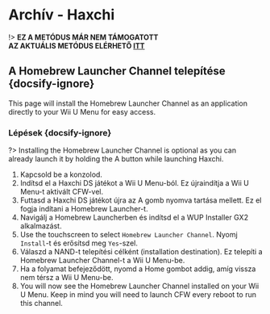 # Archív - Haxchi

!> **EZ A METÓDUS MÁR NEM TÁMOGATOTT**  
**AZ AKTUÁLIS METÓDUS ELÉRHETŐ [ITT](../../introduction)**

## A Homebrew Launcher Channel telepítése {docsify-ignore}

This page will install the Homebrew Launcher Channel as an application directly to your Wii U Menu for easy access.

### Lépések {docsify-ignore}

?> Installing the Homebrew Launcher Channel is optional as you can already launch it by holding the A button while launching Haxchi.

1. Kapcsold be a konzolod.
1. Indítsd el a Haxchi DS játékot a Wii U Menu-ból. Ez újraindítja a Wii U Menu-t aktivált CFW-vel.
1. Futtasd a Haxchi DS játékot újra az A gomb nyomva tartása mellett. Ez el fogja indítani a Homebrew Launcher-t.
1. Navigálj a Homebrew Launcherben és indítsd el a WUP Installer GX2 alkalmazást.
1. Use the touchscreen to select `Homebrew Launcher Channel`. Nyomj `Install`-t és erősítsd meg `Yes`-szel.
1. Válaszd a NAND-t telepítési célként (installation destination). Ez telepíti a Homebrew Launcher Channel-t a Wii U Menu-be.
1. Ha a folyamat befejeződött, nyomd a Home gombot addig, amíg vissza nem térsz a Wii U Menu-be.
1. You will now see the Homebrew Launcher Channel installed on your Wii U Menu. Keep in mind you will need to launch CFW every reboot to run this channel.